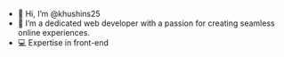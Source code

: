 - 👋 Hi, I’m @khushins25
- 👀 I’m a dedicated web developer with a passion for creating seamless online experiences.
- 💻 Expertise in front-end

<!---
khushins25/khushins25 is a ✨ special ✨ repository because its `README.md` (this file) appears on your GitHub profile.
You can click the Preview link to take a look at your changes.
--->
